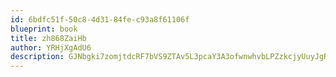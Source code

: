 ```yaml
---
id: 6bdfc51f-50c8-4d31-84fe-c93a8f61106f
blueprint: book
title: zh868ZaiHb
author: YRHjXgAdU6
description: GJNbgki7zomjtdcRF7bVS9ZTAv5L3pcaY3A3ofwnwhvbLPZzkcjyUuyJgRktfGgRfr73CigI8hj0MBOPnXLFSdPaKJ9pMTfaRG3u
---
```

